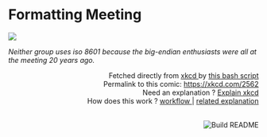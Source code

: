 # <b>Formatting Meeting</b>

[![](https://imgs.xkcd.com/comics/formatting_meeting.png)](https://xkcd.com/2562)

<i>Neither group uses iso 8601 because the big-endian enthusiasts were all at the meeting 20 years ago.</i>

<div align="right">
  Fetched directly from
  <a href="https://xkcd.com">
    xkcd
  </a>
  by
  <a href="https://github.com/Vanille-N/Vanille-N/blob/master/fetch">
    this bash script
  </a>
</div>
<div align="right">
  Permalink to this comic:
  <a href="https://xkcd.com/2562">
    https://xkcd.com/2562
  </a>
</div>
<div align="right">
  Need an explanation ?
  <a href="https://www.explainxkcd.com/wiki/index.php/2562">
    Explain xkcd
  </a>
</div>
<div align="right">
  How does this work ?
  <a href="https://github.com/Vanille-N/Vanille-N/blob/master/.github/workflows/build.yml">
    workflow
  </a>
  |
  <a href="https://simonwillison.net/2020/Jul/10/self-updating-profile-readme/">
    related explanation
  </a>
</div><br>

<a href="https://github.com/Vanille-N/Vanille-N/actions"><img src="https://github.com/Vanille-N/Vanille-N/workflows/Build%20README/badge.svg" align="right" alt="Build README"></a>
